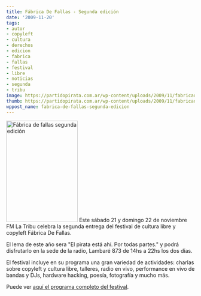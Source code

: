```yaml
---
title: Fábrica De Fallas - Segunda edición
date: '2009-11-20'
tags:
- autor
- copyleft
- cultura
- derechos
- edicion
- fabrica
- fallas
- festival
- libre
- noticias
- segunda
- tribu
image: https://partidopirata.com.ar/wp-content/uploads/2009/11/fabricadefallas-212x300.jpg
thumb: https://partidopirata.com.ar/wp-content/uploads/2009/11/fabricadefallas-212x300.jpg
wppost_name: fabrica-de-fallas-segunda-edicion
---
```


<img class="alignleft size-medium wp-image-38" title="Fábrica de fallas segunda edición" src="https://partidopirata.com.ar/wp-content/uploads/2009/11/fabricadefallas-212x300.jpg" alt="Fábrica de fallas segunda edición" width="191" height="270" />
Este sábado 21 y domingo 22 de noviembre FM La Tribu celebra la segunda entrega del festival de cultura libre y copyleft Fábrica De Fallas.

El lema de este año sera "El pirata está ahí. Por todas partes." y podrá disfrutarlo en la sede de la radio, Lambaré 873 de 14hs a 22hs los dos días.

El festival incluye en su programa una gran variedad de actividades: charlas sobre copyleft y cultura libre, talleres, radio en vivo, performance en vivo de bandas y DJs, hardware hacking, poesía, fotografía y mucho más.

Puede ver <a href="http://culturalibre.fmlatribu.com/?p=91">aquí el programa completo del festival</a>.
